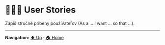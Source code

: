 # 🧑‍🤝‍🧑 User Stories

Zapíš stručné príbehy používateľov (As a … I want … so that …).

---
**Navigation:** [⬆️ Up](./index.md) · [🏠 Home](../index.md)
